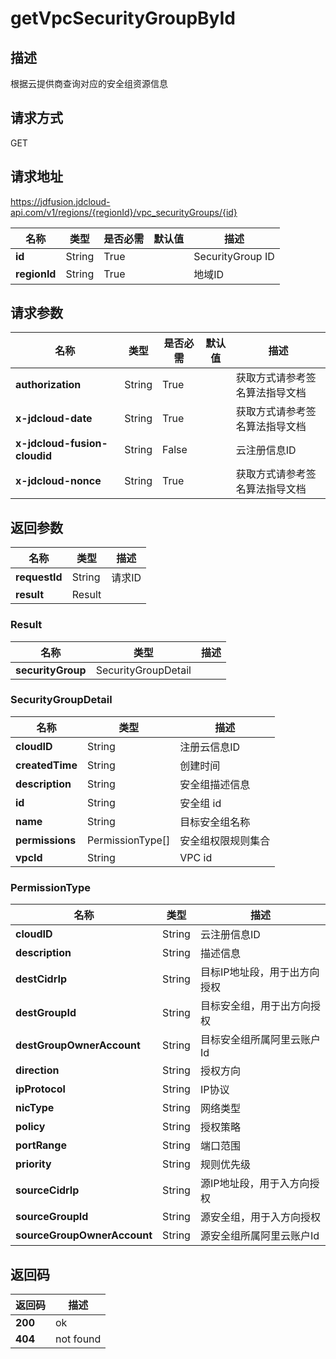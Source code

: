 # getVpcSecurityGroupById


## 描述
根据云提供商查询对应的安全组资源信息

## 请求方式
GET

## 请求地址
https://jdfusion.jdcloud-api.com/v1/regions/{regionId}/vpc_securityGroups/{id}

|名称|类型|是否必需|默认值|描述|
|---|---|---|---|---|
|**id**|String|True| |SecurityGroup ID|
|**regionId**|String|True| |地域ID|

## 请求参数
|名称|类型|是否必需|默认值|描述|
|---|---|---|---|---|
|**authorization**|String|True| |获取方式请参考签名算法指导文档|
|**x-jdcloud-date**|String|True| |获取方式请参考签名算法指导文档|
|**x-jdcloud-fusion-cloudid**|String|False| |云注册信息ID|
|**x-jdcloud-nonce**|String|True| |获取方式请参考签名算法指导文档|


## 返回参数
|名称|类型|描述|
|---|---|---|
|**requestId**|String|请求ID|
|**result**|Result| |

### Result
|名称|类型|描述|
|---|---|---|
|**securityGroup**|SecurityGroupDetail| |
### SecurityGroupDetail
|名称|类型|描述|
|---|---|---|
|**cloudID**|String|注册云信息ID|
|**createdTime**|String|创建时间|
|**description**|String|安全组描述信息|
|**id**|String|安全组 id|
|**name**|String|目标安全组名称|
|**permissions**|PermissionType[]|安全组权限规则集合|
|**vpcId**|String|VPC id|
### PermissionType
|名称|类型|描述|
|---|---|---|
|**cloudID**|String|云注册信息ID|
|**description**|String|描述信息|
|**destCidrIp**|String|目标IP地址段，用于出方向授权|
|**destGroupId**|String|目标安全组，用于出方向授权|
|**destGroupOwnerAccount**|String|目标安全组所属阿里云账户Id|
|**direction**|String|授权方向|
|**ipProtocol**|String|IP协议|
|**nicType**|String|网络类型|
|**policy**|String|授权策略|
|**portRange**|String|端口范围|
|**priority**|String|规则优先级|
|**sourceCidrIp**|String|源IP地址段，用于入方向授权|
|**sourceGroupId**|String|源安全组，用于入方向授权|
|**sourceGroupOwnerAccount**|String|源安全组所属阿里云账户Id|

## 返回码
|返回码|描述|
|---|---|
|**200**|ok|
|**404**|not found|
